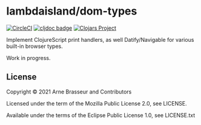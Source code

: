 # lambdaisland/dom-types

<!-- badges -->
[![CircleCI](https://circleci.com/gh/lambdaisland/dom-types.svg?style=svg)](https://circleci.com/gh/lambdaisland/dom-types) [![cljdoc badge](https://cljdoc.org/badge/lambdaisland/dom-types)](https://cljdoc.org/d/lambdaisland/dom-types) [![Clojars Project](https://img.shields.io/clojars/v/lambdaisland/dom-types.svg)](https://clojars.org/lambdaisland/dom-types)
<!-- /badges -->

Implement ClojureScript print handlers, as well Datify/Navigable for various
built-in browser types.

Work in progress.

## License

Copyright &copy; 2021 Arne Brasseur and Contributors

Licensed under the term of the Mozilla Public License 2.0, see LICENSE.

Available under the terms of the Eclipse Public License 1.0, see LICENSE.txt

